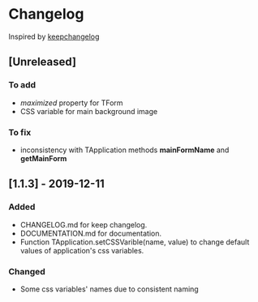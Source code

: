 # Changelog

Inspired by [keepchangelog](https://keepachangelog.com/)

## [Unreleased]

### To add

 - *maximized* property for TForm
 - CSS variable for main background image

### To fix
 - inconsistency with TApplication methods **mainFormName** and **getMainForm**

## [1.1.3] - 2019-12-11

### Added  

 - CHANGELOG.md for keep changelog.
 - DOCUMENTATION.md for documentation.
 - Function TApplication.setCSSVarible(name, value) to change default values of application's css variables.
 
### Changed

 - Some css variables' names due to consistent naming 